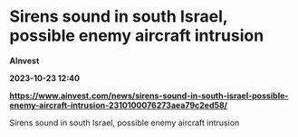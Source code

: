 # Sirens sound in south Israel, possible enemy aircraft intrusion
**AInvest**

**2023-10-23 12:40**

**https://www.ainvest.com/news/sirens-sound-in-south-israel-possible-enemy-aircraft-intrusion-2310100076273aea79c2ed58/**

Sirens sound in south Israel, possible enemy aircraft intrusion